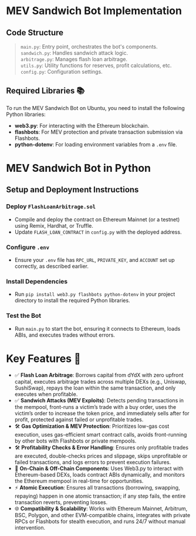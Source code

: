 # MEV Sandwich Bot Implementation
## Code Structure

> `main.py`: Entry point, orchestrates the bot's components. \
> `sandwich.py`: Handles sandwich attack logic. \
> `arbitrage.py`: Manages flash loan arbitrage. \
> `utils.py`: Utility functions for reserves, profit calculations, etc. \
> `config.py`: Configuration settings.

## Required Libraries 📚

To run the MEV Sandwich Bot on Ubuntu, you need to install the following Python libraries:

- **web3.py**: For interacting with the Ethereum blockchain.
- **flashbots**: For MEV protection and private transaction submission via Flashbots.
- **python-dotenv**: For loading environment variables from a `.env` file.

# MEV Sandwich Bot in Python

## Setup and Deployment Instructions

### Deploy `FlashLoanArbitrage.sol`
- Compile and deploy the contract on Ethereum Mainnet (or a testnet) using Remix, Hardhat, or Truffle.
- Update `FLASH_LOAN_CONTRACT` in `config.py` with the deployed address.

### Configure `.env`
- Ensure your `.env` file has `RPC_URL`, `PRIVATE_KEY`, and `ACCOUNT` set up correctly, as described earlier.

### Install Dependencies
- Run `pip install web3.py flashbots python-dotenv` in your project directory to install the required Python libraries.

### Test the Bot
- Run `main.py` to start the bot, ensuring it connects to Ethereum, loads ABIs, and executes trades without errors.

# Key Features 🚀

- ✅ **Flash Loan Arbitrage**: Borrows capital from dYdX with zero upfront capital, executes arbitrage trades across multiple DEXs (e.g., Uniswap, SushiSwap), repays the loan within the same transaction, and only executes when profitable.
- ✅ **Sandwich Attacks (MEV Exploits)**: Detects pending transactions in the mempool, front-runs a victim’s trade with a buy order, uses the victim’s order to increase the token price, and immediately sells after for profit, protected against failed or unprofitable trades.
- 🛠️ **Gas Optimization & MEV Protection**: Prioritizes low-gas cost execution, uses gas-efficient smart contract calls, avoids front-running by other bots with Flashbots or private mempools.
- 🛠️ **Profitability Checks & Error Handling**: Ensures only profitable trades are executed, double-checks prices and slippage, skips unprofitable or failed transactions, and logs errors to prevent execution failures.
- 📡 **On-Chain & Off-Chain Components**: Uses Web3.py to interact with Ethereum-based DEXs, loads contract ABIs dynamically, and monitors the Ethereum mempool in real-time for opportunities.
- ⚡ **Atomic Execution**: Ensures all transactions (borrowing, swapping, repaying) happen in one atomic transaction; if any step fails, the entire transaction reverts, preventing losses.
- 🌐 **Compatibility & Scalability**: Works with Ethereum Mainnet, Arbitrum, BSC, Polygon, and other EVM-compatible chains, integrates with private RPCs or Flashbots for stealth execution, and runs 24/7 without manual intervention.
